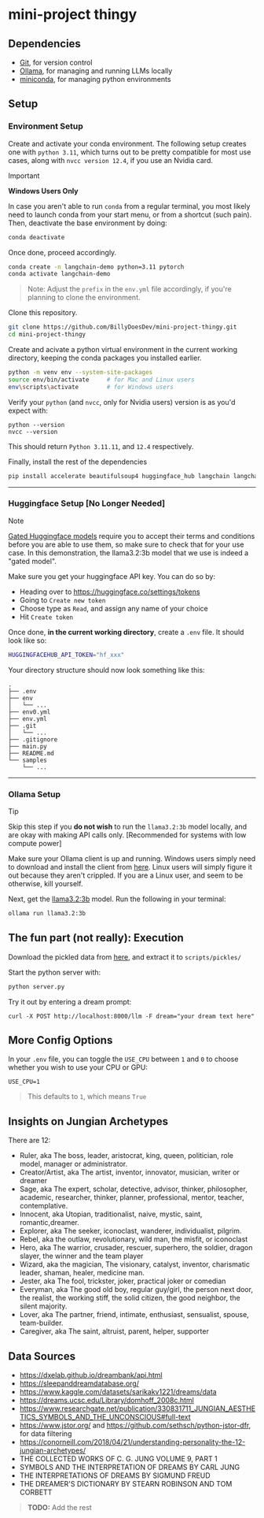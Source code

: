 # mini-project thingy

## Dependencies
- [Git](https://git-scm.com/downloads/), for version control
- [Ollama](https://ollama.com/), for managing and running LLMs locally
- [miniconda](https://www.anaconda.com/download/success), for managing python environments


## Setup

### Environment Setup

Create and activate your conda environment. The following setup creates one with `python 3.11`, which turns out to be pretty compatible for most use cases, along with `nvcc version 12.4`, if you use an Nvidia card.

> [!IMPORTANT]
> **Windows Users Only**
> 
> In case you aren't able to run `conda` from a regular terminal, you most likely need to launch conda from your start menu, or from a shortcut (such pain). Then, deactivate the base environment by doing:
> ```sh
> conda deactivate
> ```
> Once done, proceed accordingly.

```sh
conda create -n langchain-demo python=3.11 pytorch
conda activate langchain-demo
```
> Note: Adjust the `prefix` in the `env.yml` file accordingly, if you're planning to clone the environment.


Clone this repository.
```sh
git clone https://github.com/BillyDoesDev/mini-project-thingy.git
cd mini-project-thingy
```

Create and acivate a python virtual environment in the current working directory, keeping the conda packages you installed earlier.
```sh
python -m venv env --system-site-packages
source env/bin/activate     # for Mac and Linux users
env\scripts\activate        # for Windows users
```

Verify your `python` (and `nvcc`, only for Nvidia users) version is as you'd expect with:
```
python --version
nvcc --version
```
This should return `Python 3.11.11`, and `12.4` respectively.

Finally, install the rest of the dependencies
```sh
pip install accelerate beautifulsoup4 huggingface_hub langchain langchain-community langchain-huggingface langchain-ollama ollama python-dotenv requests sentence_transformers ipykernel iprogress flask pypdf flask-cors
```
<hr>

### Huggingface Setup [No Longer Needed]

> [!NOTE]
> [Gated Huggingface models](https://huggingface.co/docs/hub/en/models-gated#gated-models) require you to accept their terms and conditions before 
> you are able to use them, so make sure to check that for your use case. In this
> demonstration, the llama3.2:3b model that we use is indeed a "gated model".

Make sure you get your huggingface API key. You can do so by:
- Heading over to https://huggingface.co/settings/tokens
- Going to `Create new token`
- Choose type as `Read`, and assign any name of your choice
- Hit `Create token`

Once done, **in the current working directory**, create a `.env` file. It should look like so:
```sh
HUGGINGFACEHUB_API_TOKEN="hf_xxx"
```

Your directory structure should now look something like this:
```
.
├── .env
├── env
│   └── ...
├── env0.yml
├── env.yml
├── .git
│   └── ...
├── .gitignore
├── main.py
├── README.md
└── samples
    └── ...
```
<hr>

### Ollama Setup 

> [!TIP]
> Skip this step if you **do not wish** to run the `llama3.2:3b` model locally, and are okay with making API calls only. [Recommended for systems with low compute power]

Make sure your Ollama client is up and running. Windows users simply need to download and install the client from [here](https://ollama.com/). Linux users will simply figure it out because they aren't crippled. If you are a Linux user, and seem to be otherwise, kill yourself.

Next, get the [llama3.2:3b](https://ollama.com/library/llama3.2) model. Run the following in your terminal:
```sh
ollama run llama3.2:3b
```


## The fun part (not really): Execution

Download the pickled data from [here](https://drive.google.com/file/d/1LrHJkjxcl00hal7Bmih_jzStYyUNcKNi/view?usp=sharing), and extract it to `scripts/pickles/`

Start the python server with:
```sh
python server.py
```

Try it out by entering a dream prompt:
```
curl -X POST http://localhost:8000/llm -F dream="your dream text here"
```

## More Config Options

In your `.env` file, you can toggle the `USE_CPU` between `1` and `0` to choose whether you wish to use your CPU or GPU:
```
USE_CPU=1
```
> This defaults to `1`, which means `True`


## Insights on Jungian Archetypes

There are 12:
- Ruler, aka The boss, leader, aristocrat, king, queen, politician, role model, manager or administrator.
- Creator/Artist, aka The artist, inventor, innovator, musician, writer or dreamer
- Sage, aka The expert, scholar, detective, advisor, thinker, philosopher, academic, researcher, thinker, planner, professional, mentor, teacher, contemplative.
- Innocent, aka Utopian, traditionalist, naive, mystic, saint, romantic,dreamer.
- Explorer, aka The seeker, iconoclast, wanderer, individualist, pilgrim.
- Rebel, aka the outlaw, revolutionary, wild man, the misfit, or iconoclast
- Hero, aka The warrior, crusader, rescuer, superhero, the soldier, dragon slayer, the winner and the team player
- Wizard, aka the magician, The visionary, catalyst, inventor, charismatic leader, shaman, healer, medicine man.
- Jester, aka The fool, trickster, joker, practical joker or comedian
- Everyman, aka The good old boy, regular guy/girl, the person next door, the realist, the working stiff, the solid citizen, the good neighbor, the silent majority.
- Lover, aka The partner, friend, intimate, enthusiast, sensualist, spouse, team-builder.
- Caregiver, aka The saint, altruist, parent, helper, supporter

## Data Sources

- https://dxelab.github.io/dreambank/api.html
- https://sleepanddreamdatabase.org/
- https://www.kaggle.com/datasets/sarikakv1221/dreams/data
- https://dreams.ucsc.edu/Library/domhoff_2008c.html
- https://www.researchgate.net/publication/330831711_JUNGIAN_AESTHETICS_SYMBOLS_AND_THE_UNCONSCIOUS#full-text
- https://www.jstor.org/ and https://github.com/sethsch/python-jstor-dfr, for data filtering
- https://conorneill.com/2018/04/21/understanding-personality-the-12-jungian-archetypes/
- THE COLLECTED WORKS OF C. G. JUNG VOLUME 9, PART 1
- SYMBOLS AND THE INTERPRETATION OF DREAMS BY CARL JUNG
- THE INTERPRETATIONS OF DREAMS BY SIGMUND FREUD
- THE DREAMER'S DICTIONARY BY  STEARN ROBINSON AND TOM CORBETT
<!-- - https://chatgpt.com/share/67d9a0d7-e2c4-8003-b12d-b9701cf702e6 -->

> **TODO:** Add the rest
